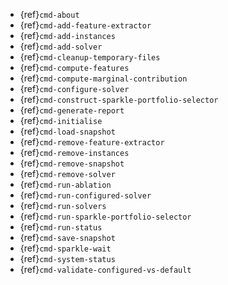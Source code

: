 - {ref}`cmd-about`
- {ref}`cmd-add-feature-extractor`
- {ref}`cmd-add-instances`
- {ref}`cmd-add-solver`
- {ref}`cmd-cleanup-temporary-files`
- {ref}`cmd-compute-features`
- {ref}`cmd-compute-marginal-contribution`
- {ref}`cmd-configure-solver`
- {ref}`cmd-construct-sparkle-portfolio-selector`
- {ref}`cmd-generate-report`
- {ref}`cmd-initialise`
- {ref}`cmd-load-snapshot`
- {ref}`cmd-remove-feature-extractor`
- {ref}`cmd-remove-instances`
- {ref}`cmd-remove-snapshot`
- {ref}`cmd-remove-solver`
- {ref}`cmd-run-ablation`
- {ref}`cmd-run-configured-solver`
- {ref}`cmd-run-solvers`
- {ref}`cmd-run-sparkle-portfolio-selector`
- {ref}`cmd-run-status`
- {ref}`cmd-save-snapshot`
- {ref}`cmd-sparkle-wait`
- {ref}`cmd-system-status`
- {ref}`cmd-validate-configured-vs-default`
